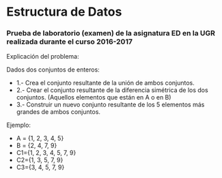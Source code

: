 # Estructura de Datos

### Prueba de laboratorio (examen) de la asignatura ED en la UGR realizada durante el curso 2016-2017

Explicación del problema:

Dados dos conjuntos de enteros:
- 1.- Crea el conjunto resultante de la unión de ambos conjuntos.
- 2.- Crear el conjunto resultante de la diferencia simétrica de los dos conjuntos. (Aquellos elementos que están en A o en B)
- 3.- Construir un nuevo conjunto resultante de los 5 elementos más grandes de ambos conjuntos.

Ejemplo:
- A = {1, 2, 3, 4, 5}
- B = {2, 4, 7, 9}
- C1={1, 2, 3, 4, 5, 7, 9}
- C2={1, 3, 5, 7, 9}
- C3={3, 4, 5, 7, 9}
